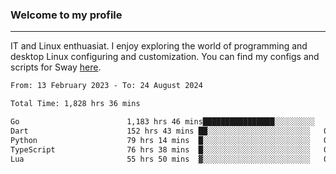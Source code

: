 ### Welcome to my profile

---

IT and Linux enthuasiat. I enjoy exploring the world of programming and desktop Linux configuring and customization. You can find my configs and scripts for Sway [here](https://github.com/uroborosq/mess-of-linux-configurations).

<!-- <div display="block">
 	<img align="left" width="48%" alt="isocalendar" src=".github/metrics/isocalendar_metrics.svg" />
	<img align="center" width="48%" alt="contributions" src=".github/metrics/contributions_metrics.svg" />
	<img align="center" alt="languages" src=".github/metrics/languages_metrics.svg" />
</div> -->

<!-- ![](https://komarev.com/ghpvc/?username=uroborosq&color=success&style=flat-square) -->
<!-- [](https://img.shields.io/github/last-commit/uroborosq/uroborosq?label=Profile%20updated&style=flat-square) -->

<!--START_SECTION:waka-->

```txt
From: 13 February 2023 - To: 24 August 2024

Total Time: 1,828 hrs 36 mins

Go                        1,183 hrs 46 mins████████████████░░░░░░░░░   64.04 %
Dart                      152 hrs 43 mins ██░░░░░░░░░░░░░░░░░░░░░░░   08.26 %
Python                    79 hrs 14 mins  █░░░░░░░░░░░░░░░░░░░░░░░░   04.29 %
TypeScript                76 hrs 38 mins  █░░░░░░░░░░░░░░░░░░░░░░░░   04.15 %
Lua                       55 hrs 50 mins  ▓░░░░░░░░░░░░░░░░░░░░░░░░   03.02 %
```

<!--END_SECTION:waka-->
